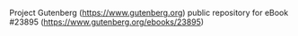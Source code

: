 Project Gutenberg (https://www.gutenberg.org) public repository for eBook #23895 (https://www.gutenberg.org/ebooks/23895)
